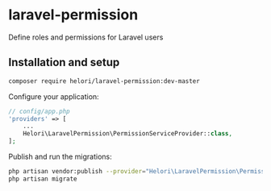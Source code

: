 # laravel-permission
Define roles and permissions for Laravel users

## Installation and setup

```bash
composer require helori/laravel-permission:dev-master
```

Configure your application:
```php
// config/app.php
'providers' => [
    ...
    Helori\LaravelPermission\PermissionServiceProvider::class,
];
```

Publish and run the migrations:
```bash
php artisan vendor:publish --provider="Helori\LaravelPermission\PermissionServiceProvider" --tag="migrations"
php artisan migrate
```